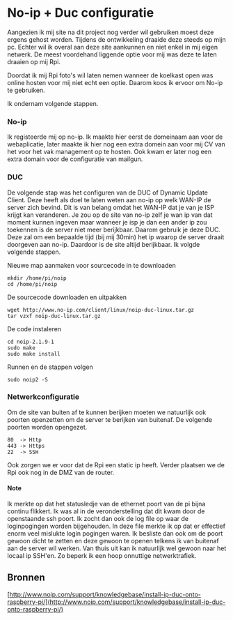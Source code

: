 # No-ip + Duc configuratie #

Aangezien ik mij site na dit project nog verder wil gebruiken moest deze ergens gehost worden. Tijdens de ontwikkeling draaide deze steeds op mijn pc. Echter wil ik overal aan deze site aankunnen en niet enkel in mij eigen netwerk. De meest voordehand liggende optie voor mij was deze te laten draaien op mij Rpi.

Doordat ik mij Rpi foto's wil laten nemen wanneer de koelkast open was online hosten voor mij niet echt een optie. Daarom koos ik ervoor om No-ip te gebruiken.

Ik ondernam volgende stappen.

### No-ip

Ik registeerde mij op no-ip. Ik maakte hier eerst de domeinaam aan voor de webaplicatie, later maakte ik hier nog een extra domein aan voor mij CV van het voor het vak management op te hosten. Ook kwam er later nog een extra domain voor de configuratie van mailgun.

### DUC

De volgende stap was het configuren van de DUC of Dynamic Update Client. Deze heeft als doel te laten weten aan no-ip op welk WAN-IP de server zich bevind. Dit is van belang omdat het WAN-IP dat je van je ISP krijgt kan veranderen. Je zou op de site van no-ip zelf je wan ip van dat moment kunnen ingeven maar wanneer je isp je dan een ander ip zou toekennen is de server niet meer berijkbaar. Daarom gebruik je deze DUC. Deze zal om een bepaalde tijd (bij mij 30min) het ip waarop de server draait doorgeven aan no-ip. Daardoor is de site altijd berijkbaar. Ik volgde volgende stappen.

Nieuwe map aanmaken voor sourcecode in te downloaden

	mkdir /home/pi/noip
	cd /home/pi/noip

De sourcecode downloaden en uitpakken

	wget http://www.no-ip.com/client/linux/noip-duc-linux.tar.gz
	tar vzxf noip-duc-linux.tar.gz

De code instaleren

	cd noip-2.1.9-1
	sudo make
	sudo make install

Runnen en de stappen volgen

	sudo noip2 -S
	
### Netwerkconfiguratie
	
Om de site van buiten af te kunnen berijken moeten we natuurlijk ook poorten openzetten om de server te berijken van buitenaf. De volgende poorten worden opengezet.

	80  -> Http
	443 -> Https
	22  -> SSH
	
Ook zorgen we er voor dat de Rpi een static ip heeft. Verder plaatsen we de Rpi ook nog in de DMZ van de router.

#### Note

Ik merkte op dat het statusledje van de ethernet poort van de pi bijna continu flikkert. Ik was al in de veronderstelling dat dit kwam door de openstaande ssh poort. Ik zocht dan ook de log file op waar de loginpogingen worden bijgehouden. In deze file merkte ik op dat er effectief enorm veel mislukte login pogingen waren. Ik besliste dan ook om de poort gewoon dicht te zetten en deze gewoon te openen telkens ik van buitenaf aan de server wil werken. Van thuis uit kan ik natuurlijk wel gewoon naar het locaal ip SSH'en. Zo beperk ik een hoop onnuttige netwerktrafiek. 

## Bronnen ##

[http://www.noip.com/support/knowledgebase/install-ip-duc-onto-raspberry-pi/](http://www.noip.com/support/knowledgebase/install-ip-duc-onto-raspberry-pi/)
